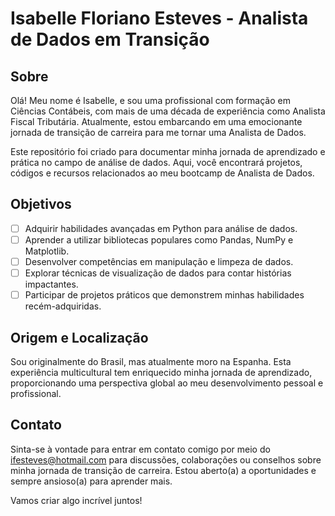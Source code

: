 # Isabelle Floriano Esteves - Analista de Dados em Transição

## Sobre

Olá! Meu nome é Isabelle, e sou uma profissional com formação em Ciências Contábeis, com mais de uma década de experiência como Analista Fiscal Tributária. Atualmente, estou embarcando em uma emocionante jornada de transição de carreira para me tornar uma Analista de Dados.

Este repositório foi criado para documentar minha jornada de aprendizado e prática no campo de análise de dados. Aqui, você encontrará projetos, códigos e recursos relacionados ao meu bootcamp de Analista de Dados.

## Objetivos

- [ ] Adquirir habilidades avançadas em Python para análise de dados.
- [ ] Aprender a utilizar bibliotecas populares como Pandas, NumPy e Matplotlib.
- [ ] Desenvolver competências em manipulação e limpeza de dados.
- [ ] Explorar técnicas de visualização de dados para contar histórias impactantes.
- [ ] Participar de projetos práticos que demonstrem minhas habilidades recém-adquiridas.

## Origem e Localização

Sou originalmente do Brasil, mas atualmente moro na Espanha. Esta experiência multicultural tem enriquecido minha jornada de aprendizado, proporcionando uma perspectiva global ao meu desenvolvimento pessoal e profissional.

## Contato

Sinta-se à vontade para entrar em contato comigo por meio do ifesteves@hotmail.com para discussões, colaborações ou conselhos sobre minha jornada de transição de carreira. Estou aberto(a) a oportunidades e sempre ansioso(a) para aprender mais.

Vamos criar algo incrível juntos!

